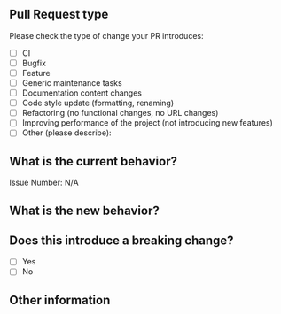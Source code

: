 <!--- Please provide a general summary of your changes in the title above -->

## Pull Request type

<!-- Please try to limit your pull request to one type; submit multiple pull requests if needed. -->

Please check the type of change your PR introduces:

-   [ ] CI
-   [ ] Bugfix
-   [ ] Feature
-   [ ] Generic maintenance tasks
-   [ ] Documentation content changes
-   [ ] Code style update (formatting, renaming)
-   [ ] Refactoring (no functional changes, no URL changes)
-   [ ] Improving performance of the project (not introducing new features)
-   [ ] Other (please describe):

## What is the current behavior?

<!-- Please describe the current behavior that you are modifying or linking to a relevant issue. -->

Issue Number: N/A

## What is the new behavior?

<!-- Please describe the behavior or changes that are being added by this PR. -->

## Does this introduce a breaking change?

-   [ ] Yes
-   [ ] No

<!-- If this does introduce a breaking change, please describe the impact and migration path for existing applications below. -->

## Other information

<!-- Any other information that is important to this PR, such as screenshots of how the component looks before and after the change. -->
